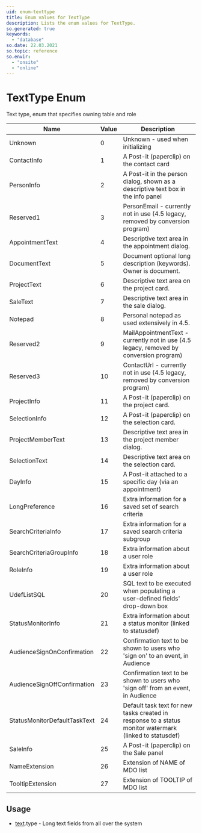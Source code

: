 ```yaml
---
uid: enum-texttype
title: Enum values for TextType
description: Lists the enum values for TextType.
so.generated: true
keywords:
  - "database"
so.date: 22.03.2021
so.topic: reference
so.envir:
  - "onsite"
  - "online"
---
```


# TextType Enum

Text type, enum that specifies owning table and role

| Name | Value | Description |
|------|-------|-------------|
|Unknown|0|Unknown - used when initializing|
|ContactInfo|1|A Post-it (paperclip) on the  contact card|
|PersonInfo|2|A Post-it in the person dialog, shown as a descriptive text box in the info panel|
|Reserved1|3|PersonEmail - currently not in use (4.5 legacy, removed by conversion program)|
|AppointmentText|4|Descriptive text area in the appointment dialog. |
|DocumentText|5|Document optional long description (keywords). Owner is document.|
|ProjectText|6|Descriptive text area on the project card. |
|SaleText|7|Descriptive text area in the sale dialog.|
|Notepad|8|Personal notepad as used extensively in 4.5.  |
|Reserved2|9|MailAppointmentText - currently not in use (4.5 legacy, removed by conversion program)|
|Reserved3|10|ContactUrl - currently not in use (4.5 legacy, removed by conversion program)|
|ProjectInfo|11|A Post-it (paperclip) on the project card. |
|SelectionInfo|12|A Post-it (paperclip) on the selection card. |
|ProjectMemberText|13|Descriptive text area in the project member dialog. |
|SelectionText|14|Descriptive text area on the selection card. |
|DayInfo|15|A Post-it attached to a specific day (via an appointment)|
|LongPreference|16|Extra information for a saved set of search criteria|
|SearchCriteriaInfo|17|Extra information for a saved search criteria subgroup|
|SearchCriteriaGroupInfo|18|Extra information about a user role|
|RoleInfo|19|Extra information about a user role|
|UdefListSQL|20|SQL text to be executed when populating a user-defined fields' drop-down box|
|StatusMonitorInfo|21|Extra information about a status monitor (linked to statusdef)|
|AudienceSignOnConfirmation|22|Confirmation text to be shown to users who 'sign on' to an event, in Audience|
|AudienceSignOffConfirmation|23|Confirmation text to be shown to users who 'sign off' from an event, in Audience|
|StatusMonitorDefaultTaskText|24|Default task text for new tasks created in response to a status monitor watermark (linked to statusdef)|
|SaleInfo|25|A Post-it (paperclip) on the Sale panel|
|NameExtension|26|Extension of NAME of MDO list|
|TooltipExtension|27|Extension of TOOLTIP of MDO list|

## Usage

* [text](../text.md).type - Long text fields from all over the system
